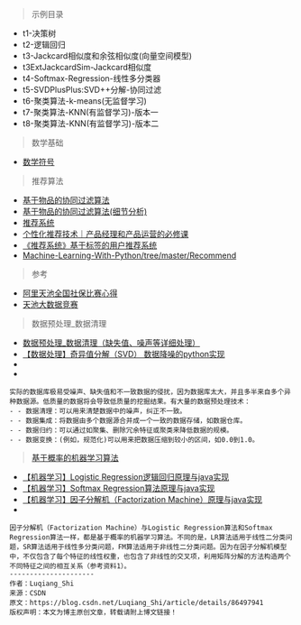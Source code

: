 > 示例目录
- t1-决策树
- t2-逻辑回归
- t3-Jackcard相似度和余弦相似度(向量空间模型)
- t3ExtJackcardSim-Jackcard相似度
- t4-Softmax-Regression-线性多分类器
- t5-SVDPlusPlus:SVD++分解-协同过滤
- t6-聚类算法-k-means(无监督学习)
- t7-聚类算法-KNN(有监督学习)-版本一
- t8-聚类算法-KNN(有监督学习)-版本二

> 数学基础
- [数学符号](https://baike.baidu.com/item/数学符号/685756?fr=aladdin)

> 推荐算法
- [基于物品的协同过滤算法](http://pocore.com/blog/article_554.html)
- [基于物品的协同过滤算法(细节分析)](http://pocore.com/blog/article_555.html)
- [推荐系统](https://www.cnblogs.com/fionacai/p/6219423.html)
- [个性化推荐技术｜产品经理和产品运营的必修课](https://www.jianshu.com/p/fd17e4e81688)
- [《推荐系统》基于标签的用户推荐系统](https://blog.csdn.net/u011630575/article/details/80259846)
- [Machine-Learning-With-Python/tree/master/Recommend](https://github.com/Thinkgamer/Machine-Learning-With-Python/tree/master/Recommend)

> 参考
- [阿里天池全国社保比赛心得](https://www.cnblogs.com/fionacai/p/7560287.html)
- [天池大数据竞赛](https://tianchi.aliyun.com/competition/gameList/activeList)

> 数据预处理_数据清理
- [数据预处理_数据清理（缺失值、噪声等详细处理）](https://blog.csdn.net/weixin_42144636/article/details/81584372)
- [【数据处理】奇异值分解（SVD） 数据降噪的python实现](https://blog.csdn.net/Luqiang_Shi/article/details/84787224)
- []()
- []()
```
实际的数据库极易受噪声、缺失值和不一致数据的侵扰，因为数据库太大，并且多半来自多个异种数据源。低质量的数据将会导致低质量的挖掘结果。有大量的数据预处理技术：
- - 数据清理：可以用来清楚数据中的噪声，纠正不一致。 
- - 数据集成：将数据由多个数据源合并成一个一致的数据存储，如数据仓库。 
- - 数据归约：可以通过如聚集、删除冗余特征或聚类来降低数据的规模。 
- - 数据变换：(例如，规范化)可以用来把数据压缩到较小的区间，如0.0到1.0。
```
> [基于概率的机器学习算法](https://blog.csdn.net/Luqiang_Shi/article/details/86497941)
- [【机器学习】Logistic Regression逻辑回归原理与java实现](https://blog.csdn.net/Luqiang_Shi/article/details/86440197)
- [【机器学习】Softmax Regression算法原理与java实现](https://blog.csdn.net/Luqiang_Shi/article/details/86487151)
- [【机器学习】因子分解机（Factorization Machine）原理与java实现](https://blog.csdn.net/Luqiang_Shi/article/details/86497941)
- []()
```
因子分解机（Factorization Machine）与Logistic Regression算法和Softmax Regression算法一样，都是基于概率的机器学习算法。不同的是，LR算法适用于线性二分类问题，SR算法适用于线性多分类问题，FM算法适用于非线性二分类问题。因为在因子分解机模型中，不仅包含了每个特征的线性权重，也包含了非线性的交叉项，利用矩阵分解的方法构造两个不同特征之间的相互关系（参考资料1）。
--------------------- 
作者：Luqiang_Shi 
来源：CSDN 
原文：https://blog.csdn.net/Luqiang_Shi/article/details/86497941 
版权声明：本文为博主原创文章，转载请附上博文链接！
```


